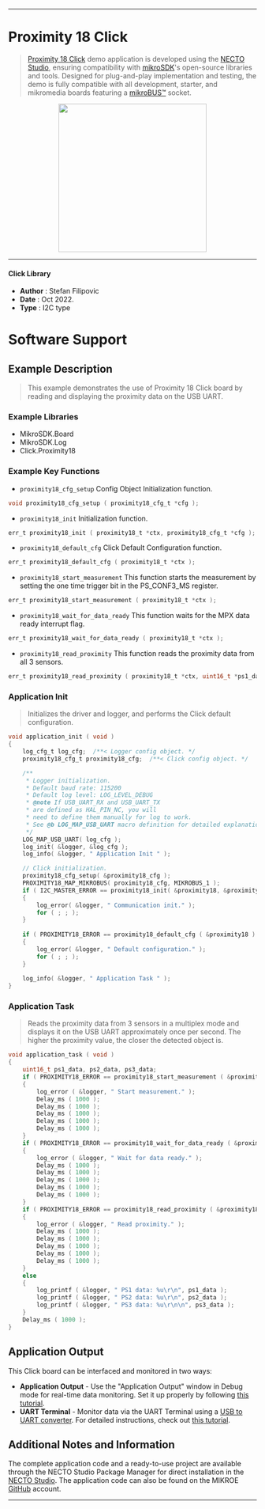 
---
# Proximity 18 Click

> [Proximity 18 Click](https://www.mikroe.com/?pid_product=MIKROE-5300) demo application is developed using
the [NECTO Studio](https://www.mikroe.com/necto), ensuring compatibility with [mikroSDK](https://www.mikroe.com/mikrosdk)'s
open-source libraries and tools. Designed for plug-and-play implementation and testing, the demo is fully compatible with
all development, starter, and mikromedia boards featuring a [mikroBUS&trade;](https://www.mikroe.com/mikrobus) socket.

<p align="center">
  <img src="https://www.mikroe.com/?pid_product=MIKROE-5300&image=1" height=300px>
</p>

---

#### Click Library

- **Author**        : Stefan Filipovic
- **Date**          : Oct 2022.
- **Type**          : I2C type

# Software Support

## Example Description

> This example demonstrates the use of Proximity 18 Click board by reading and displaying the proximity data on the USB UART.

### Example Libraries

- MikroSDK.Board
- MikroSDK.Log
- Click.Proximity18

### Example Key Functions

- `proximity18_cfg_setup` Config Object Initialization function.
```c
void proximity18_cfg_setup ( proximity18_cfg_t *cfg );
```

- `proximity18_init` Initialization function.
```c
err_t proximity18_init ( proximity18_t *ctx, proximity18_cfg_t *cfg );
```

- `proximity18_default_cfg` Click Default Configuration function.
```c
err_t proximity18_default_cfg ( proximity18_t *ctx );
```

- `proximity18_start_measurement` This function starts the measurement by setting the one time trigger bit in the PS_CONF3_MS register.
```c
err_t proximity18_start_measurement ( proximity18_t *ctx );
```

- `proximity18_wait_for_data_ready` This function waits for the MPX data ready interrupt flag.
```c
err_t proximity18_wait_for_data_ready ( proximity18_t *ctx );
```

- `proximity18_read_proximity` This function reads the proximity data from all 3 sensors.
```c
err_t proximity18_read_proximity ( proximity18_t *ctx, uint16_t *ps1_data, uint16_t *ps2_data, uint16_t *ps3_data );
```

### Application Init

> Initializes the driver and logger, and performs the Click default configuration.

```c
void application_init ( void )
{
    log_cfg_t log_cfg;  /**< Logger config object. */
    proximity18_cfg_t proximity18_cfg;  /**< Click config object. */

    /** 
     * Logger initialization.
     * Default baud rate: 115200
     * Default log level: LOG_LEVEL_DEBUG
     * @note If USB_UART_RX and USB_UART_TX 
     * are defined as HAL_PIN_NC, you will 
     * need to define them manually for log to work. 
     * See @b LOG_MAP_USB_UART macro definition for detailed explanation.
     */
    LOG_MAP_USB_UART( log_cfg );
    log_init( &logger, &log_cfg );
    log_info( &logger, " Application Init " );

    // Click initialization.
    proximity18_cfg_setup( &proximity18_cfg );
    PROXIMITY18_MAP_MIKROBUS( proximity18_cfg, MIKROBUS_1 );
    if ( I2C_MASTER_ERROR == proximity18_init( &proximity18, &proximity18_cfg ) ) 
    {
        log_error( &logger, " Communication init." );
        for ( ; ; );
    }
    
    if ( PROXIMITY18_ERROR == proximity18_default_cfg ( &proximity18 ) )
    {
        log_error( &logger, " Default configuration." );
        for ( ; ; );
    }
    
    log_info( &logger, " Application Task " );
}
```

### Application Task

> Reads the proximity data from 3 sensors in a multiplex mode and displays it on the USB UART
approximately once per second. The higher the proximity value, the closer the detected object is.

```c
void application_task ( void )
{
    uint16_t ps1_data, ps2_data, ps3_data;
    if ( PROXIMITY18_ERROR == proximity18_start_measurement ( &proximity18 ) )
    {
        log_error ( &logger, " Start measurement." );
        Delay_ms ( 1000 );
        Delay_ms ( 1000 );
        Delay_ms ( 1000 );
        Delay_ms ( 1000 );
        Delay_ms ( 1000 );
    }
    if ( PROXIMITY18_ERROR == proximity18_wait_for_data_ready ( &proximity18 ) )
    {
        log_error ( &logger, " Wait for data ready." );
        Delay_ms ( 1000 );
        Delay_ms ( 1000 );
        Delay_ms ( 1000 );
        Delay_ms ( 1000 );
        Delay_ms ( 1000 );
    }
    if ( PROXIMITY18_ERROR == proximity18_read_proximity ( &proximity18, &ps1_data, &ps2_data, &ps3_data ) )
    {
        log_error ( &logger, " Read proximity." );
        Delay_ms ( 1000 );
        Delay_ms ( 1000 );
        Delay_ms ( 1000 );
        Delay_ms ( 1000 );
        Delay_ms ( 1000 );
    }
    else
    {
        log_printf ( &logger, " PS1 data: %u\r\n", ps1_data );
        log_printf ( &logger, " PS2 data: %u\r\n", ps2_data );
        log_printf ( &logger, " PS3 data: %u\r\n\n", ps3_data );
    }
    Delay_ms ( 1000 );
}
```

## Application Output

This Click board can be interfaced and monitored in two ways:
- **Application Output** - Use the "Application Output" window in Debug mode for real-time data monitoring.
Set it up properly by following [this tutorial](https://www.youtube.com/watch?v=ta5yyk1Woy4).
- **UART Terminal** - Monitor data via the UART Terminal using
a [USB to UART converter](https://www.mikroe.com/click/interface/usb?interface*=uart,uart). For detailed instructions,
check out [this tutorial](https://help.mikroe.com/necto/v2/Getting%20Started/Tools/UARTTerminalTool).

## Additional Notes and Information

The complete application code and a ready-to-use project are available through the NECTO Studio Package Manager for 
direct installation in the [NECTO Studio](https://www.mikroe.com/necto). The application code can also be found on
the MIKROE [GitHub](https://github.com/MikroElektronika/mikrosdk_click_v2) account.

---
